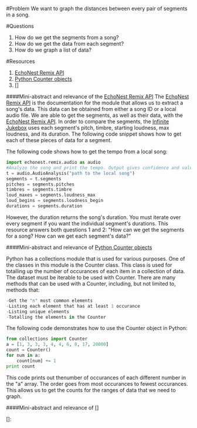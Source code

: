 #Problem
We want to graph the distances between every pair of segments in a song.

#Questions
1. How do we get the segments from a song?
2. How do we get the data from each segment?
3. How do we graph a list of data?

#Resources
1. [EchoNest Remix API]
2. [Python Counter objects]
3. []

####Mini-abstract and relevance of the [EchoNest Remix API]
 The [EchoNest Remix API] is the documentation for the module that allows us to extract a song's data.  This data can be obtained from either a song ID or a local audio file.  We are able to get the segments, as well as their data, with the [EchoNest Remix API].  In order to compare the segments, the [Infinite Jukebox] uses each segment's pitch, timbre, starting loudness, max loudness, and its duration.  The following code snippet shows how to get each of these pieces of data for a segment.
 
 The following code shows how to get the tempo from a local song:
 ```python
 import echonest.remix.audio as audio
 #Analyze the song and print the tempo. Output gives confidence and value.
 t = audio.AudioAnalysis("path to the local song")
 segments = t.segments
 pitches = segments.pitches
 timbres = segments.timbre
 loud_maxes = segments.loudness_max
 loud_begins = segments.loudness_begin
 durations = segments.duration
 ```
 However, the duration returns the song's duration.  You must iterate over 
 every segment if you want the individual segment's durations.  This resource
 answers both questions 1 and 2:  "How can we get the segments for a song?  How can 
 we get each segment's data?"
 
 
####Mini-abstract and relevance of [Python Counter objects]

Python has a collections module that is used for various purposes.  One of
the classes in this module is the Counter class.  This class is used for
totalling up the number of occurances of each item in a collection of data.
The dataset must be iterable to be used with Counter.  There are many methods
that can be used with a Counter, including, but not limited to, methods that:
```python
-Get the "n" most common elements
-Listing each element that has at least 1 occurance
-Listing unique elements
-Totalling the elements in the Counter
```

The following code demonstrates how to use the Counter object in Python:
 
 ```python
 from collections import Counter
 a = [1, 3, 3, 3, 4, 4, 6, 8, 17, 20000]
 count = Counter()
 for num in a:
     count[num] += 1
 print count
 ```
 This code prints out thenumber of occurances of each different number
 in the "a" array.  The order goes from most occurances to fewest occurances.
 This allows us to get the counts for the ranges of data that we need to graph.
 
 ####Mini-abstract and relevance of []
 
 [EchoNest Remix API]: http://echonest.github.io/remix/apidocs/
 [Python Counter objects]: https://docs.python.org/3/library/collections.html#counter-objects
 [Infinite Jukebox]: http://labs.echonest.com/Uploader/index.html
 []: 
